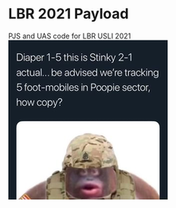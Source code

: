 # LBR 2021 Payload
PJS and UAS code for LBR USLI 2021
![Uh Oh Stinky](https://github.com/Renfif/LBR_2021_Payload/blob/master/LeMonke.jpg)
